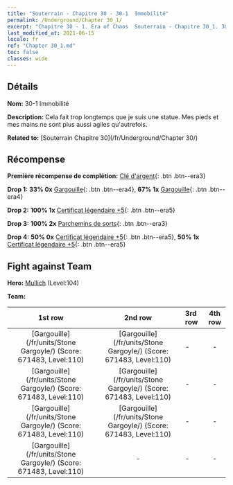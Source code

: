 ```yaml
---
title: "Souterrain - Chapitre 30 - 30-1  Immobilité"
permalink: /Underground/Chapter 30_1/
excerpt: "Chapitre 30 - 1. Era of Chaos  Souterrain - Chapitre 30_1. 30-1  Immobilité"
last_modified_at: 2021-06-15
locale: fr
ref: "Chapter 30_1.md"
toc: false
classes: wide
---
```


## Détails

 **Nom:** 30-1  Immobilité

 **Description:**       Cela fait trop longtemps que je suis une statue. Mes pieds et mes mains ne sont plus aussi agiles qu'autrefois.

 **Related to:** [Souterrain Chapitre 30](/fr/Underground/Chapter 30/)

## Récompense

 **Première récompense de complétion:** [Clé d'argent](/ItemsFR/con_693/){: .btn .btn--era3}

 **Drop 1:** **33% 0x** [Gargouille](/ItemsFR/unt_236/){: .btn .btn--era4}, **67% 1x** [Gargouille](/ItemsFR/unt_236/){: .btn .btn--era4}

 **Drop 2:** **100% 1x** [Certificat légendaire +5](/ItemsFR/mat_102/){: .btn .btn--era5}

 **Drop 3:** **100% 2x** [Parchemins de sorts](/ItemsFR/con_694/){: .btn .btn--era3}

 **Drop 4:** **50% 0x** [Certificat légendaire +5](/ItemsFR/mat_102/){: .btn .btn--era5}, **50% 1x** [Certificat légendaire +5](/ItemsFR/mat_102/){: .btn .btn--era5}


## Fight against Team
 **Hero:** [Mullich](/fr/heroes/Mullich/) (Level:104)

 **Team:**


  | 1st row | 2nd row | 3rd row | 4th row |
  |:----:|:----:|:----|:----:|
  | [Gargouille](/fr/units/Stone Gargoyle/) (Score: 671483, Level:110)  | [Gargouille](/fr/units/Stone Gargoyle/) (Score: 671483, Level:110)  | - | - |
  | [Gargouille](/fr/units/Stone Gargoyle/) (Score: 671483, Level:110)  | [Gargouille](/fr/units/Stone Gargoyle/) (Score: 671483, Level:110)  | - | - |
  | [Gargouille](/fr/units/Stone Gargoyle/) (Score: 671483, Level:110)  | [Gargouille](/fr/units/Stone Gargoyle/) (Score: 671483, Level:110)  | - | - |
  | [Gargouille](/fr/units/Stone Gargoyle/) (Score: 671483, Level:110)  | - | - | - |


